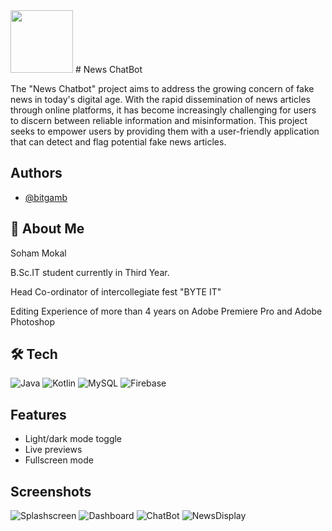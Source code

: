 <img src="https://your-image-url.type](https://i.postimg.cc/Dypcc6TH/104263923-modified.png" width="100" height="100">
  # News ChatBot

The "News Chatbot" project aims to address the growing concern of fake news in today's digital age. With the rapid dissemination of news articles through online platforms, it has become increasingly challenging for users to discern between reliable information and misinformation. This project seeks to empower users by providing them with a user-friendly application that can detect and flag potential fake news articles.


## Authors

- [@bitgamb](https://www.github.com/bitgamb)


## 🚀 About Me
Soham Mokal

B.Sc.IT student currently in Third Year.

Head Co-ordinator of intercollegiate fest "BYTE IT"

Editing Experience of more than 4 years on Adobe Premiere Pro and Adobe Photoshop




## 🛠 Tech
![Java](https://img.shields.io/badge/java-%23ED8B00.svg?style=flat&logo=openjdk&logoColor=white) ![Kotlin](https://img.shields.io/badge/kotlin-%237F52FF.svg?style=flat&logo=kotlin&logoColor=white) ![MySQL](https://img.shields.io/badge/mysql-%2300000f.svg?style=flat&logo=mysql&logoColor=white) ![Firebase](https://img.shields.io/badge/Firebase-039BE5?style=flat&logo=Firebase&logoColor=white) 


## Features

- Light/dark mode toggle
- Live previews
- Fullscreen mode



## Screenshots

![Splashscreen](https://github.com/Bitgamb/News-ChatBot/blob/master/Splashscreen.png)
![Dashboard](https://github.com/Bitgamb/News-ChatBot/blob/master/Dashboard.png)
![ChatBot](https://github.com/Bitgamb/News-ChatBot/blob/master/chatbot.png)
![NewsDisplay](https://github.com/Bitgamb/News-ChatBot/blob/master/news%20display.png)


